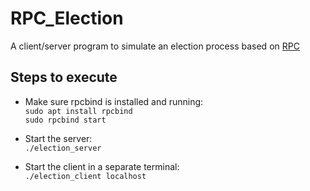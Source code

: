 # RPC_Election

A client/server program to simulate an election process based on [RPC](https://en.wikipedia.org/wiki/Remote_procedure_call)

## Steps to execute
-   Make sure rpcbind is installed and running:  
    `sudo apt install rpcbind`  
    `sudo rpcbind start`

-   Start the server:  
    `./election_server`

-   Start the client in a separate terminal:  
    `./election_client localhost`
